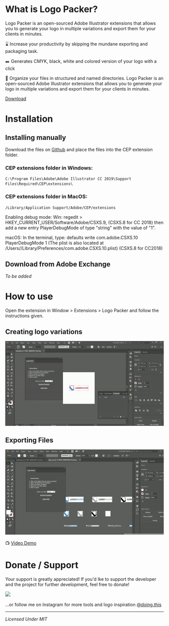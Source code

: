 # What is Logo Packer?

Logo Packer is an open-sourced Adobe Illustrator extensions that allows you to generate your logo in multiple variations and export them for your clients in minutes.

:hourglass: Increase your productivity by skipping the mundane exporting and packaging task.

:black_nib: Generates CMYK, black, white and colored version of your logo with a click

:open_file_folder: Organize your files in structured and named directories.
Logo Packer is an open-sourced Adobe Illustrator extensions that allows you to generate your logo in multiple variations and export them for your clients in minutes.

<a class="gumroad-button" href="https://gum.co/logo-packer" target="_blank">Download</a>

# Installation
## Installing manually
Download the files on [Github](https://github.com/mevCJ/logo-packer) and place the files into the CEP extension folder. 

### CEP extensions folder in Windows: 
``` console
C:\Program Files\Adobe\Adobe Illustrator CC 2019\Support Files\Required\CEP\extensions\
```

### CEP extensions folder in MacOS: 
``` bash
/Library/Application Support/Adobe/CEP/extensions
```

Enabling debug mode:
Win: regedit > HKEY_CURRENT_USER/Software/Adobe/CSXS.9, (CSXS.8 for CC 2018) then add a new entry PlayerDebugMode of type "string" with the value of "1".

macOS: In the terminal, type: defaults write com.adobe.CSXS.10 PlayerDebugMode 1 (The plist is also located at /Users//Library/Preferences/com.adobe.CSXS.10.plist) (CSXS.8 for CC2018)

## Download from Adobe Exchange
<i>To be added</i>

# How to use
Open the extension in Window > Extensions > Logo Packer and follow the instructions given.

## Creating logo variations
![logo-variation-demo](https://github.com/mevCJ/logo-packer/blob/gh-pages/assets/create-variants.gif?raw=true)

## Exporting Files
![export-files-demo](https://github.com/mevCJ/logo-packer/blob/gh-pages/assets/export-files.gif?raw=true)

:tv: [Video Demo](https://youtu.be/8cH3x6DNdsM)

# Donate / Support
Your support is greatly appreciated! If you'd lke to support the developer and the project for further development, feel free to donate!

<a href="https://www.buymeacoffee.com/doingdesign"><img src="https://img.buymeacoffee.com/button-api/?text=Buy me a pizza&emoji=🍕&slug=doingdesign&button_colour=5F7FFF&font_colour=ffffff&font_family=Poppins&outline_colour=000000&coffee_colour=FFDD00"></a>

...or follow me on Instagram for more tools and logo inspiration [@doing.this](https://www.instagram.com/)

---------
<i>Licensed Under MIT</i>

